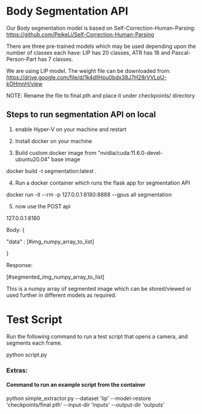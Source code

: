 # Body Segmentation API

Our Body segmentation model is based on Self-Correction-Human-Parsing:
https://github.com/PeikeLi/Self-Correction-Human-Parsing

There are three pre-trained models which may be used depending upon the number of classes each have: LIP has 20 classes, ATR has 18 and Pascal-Person-Part has 7 classes.

We are using LIP model. The weight file can be downloaded from: https://drive.google.com/file/d/1k4dllHpu0bdx38J7H28rVVLpU-kOHmnH/view

NOTE: Rename the file to final.pth and place it under checkpoints/ directory

## Steps to run segmentation API on local

1. enable Hyper-V on your machine and restart

2. Install docker on your machine

3. Build custom docker image from "nvidia/cuda:11.6.0-devel-ubuntu20.04" base image

docker build -t segmentation:latest .

4. Run a docker container which runs the flask app for segmentation API

docker run -it --rm -p 127.0.0.1:8180:8888 --gpus all segmentation

5. now use the POST api

127.0.0.1:8180

Body:
{

 "data" : [#img_numpy_array_to_list]

}

Response:

[#segmented_img_numpy_array_to_list]

This is a numpy array of segmented image which can be stored/viewed or used further in different models as required.

# Test Script

Run the following command to run a test script that opens a camera, and segments each frame.

python script.py

### Extras:
#### Command to run an example script from the container
python simple_extractor.py --dataset 'lip' --model-restore 'checkpoints/final.pth' --input-dir 'inputs' --output-dir 'outputs'



